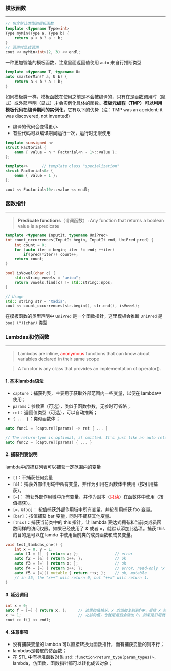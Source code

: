 ### 模板函数

------

```c++
// 包含默认类型的模板函数
template <typename Type=int>
Type myMin(Type a, Type b) {
    return a < b ? a : b;
}
// 调用时显式调用
cout << myMin<int>(2, 3) << endl;
```

一种更加智能的模板函数，注意里面返回值使用 `auto` 来自行推断类型

```c++
template <typename T, typename U>
auto smarterMin(T a, U b) {
    return a < b ? a : b;
}
```

如同模板类一样，模板函数在使用之前是不会被编译的，只有在是函数调用时（隐式）或外部声明（显式）才会实例化具体的函数。**模板元编程（TMP）可以利用模板代码在编译期间的实例化**，它有以下的优势（注：TMP was an accident; it was discovered, not invented!）

* 编译的代码会变得更小
* 有些代码可以编译期间运行一次，运行时无限使用

```c++
template <unsigned n>
struct Factorial {
    enum { value = n * Factorial<n - 1>::value };
};

template<>		// template class "specialization"
struct Factorial<0> {
    enum { value = 1 };
};

cout << Factorial<10>::value << endl;
```



### 函数指针

------

> **Predicate functions**（谓词函数）: Any function that returns a boolean value is a predicate

```c++
template <typename InputIt, typename UniPred>
int count_occurrences(InputIt begin, InputIt end, UniPred pred) {
    int count = 0;
    for (auto iter = begin; iter != end; ++iter)
        if(pred(*iter)) count++;
    return count;
}

bool isVowel(char c) {
    std::string vowels = "aeiou";
    return vowels.find(c) != std::string::npos;
}

// Usage
std:: string str = "Xadia";
cout << count_occurrences(str.begin(), str.end(), isVowel);
```

在模板函数的类型声明中 `UniPred` 是一个函数指针，这里模板会推断 `UniPred` 是 `bool (*)(char)` 类型



### Lambdas和仿函数

------

> Lambdas are inline, <font color=red>anonymous</font> functions that can know about variables declared in their same scope

> A functor is any class that provides an implementation of operator().

#### 1. 基本lambda语法

* `capture`：捕获列表，主要用于获取外部范围内一些变量，以便在 lambda中使用；
* `params`：参数表（可选），类似于函数参数，无参时可省略；
* `ret`：返回值类型（可选），可以自动推断；
* `{ ... }`：类似函数体；

```c++
auto func1 = [capture](params) -> ret { ... }

// The return-type is optional, if omitted. It's just like an auto return value.
auto func2 = [capture](params) { ... }
```

#### 2. 捕获列表说明

lambda中的捕获列表可以捕获一定范围内的变量

- `[]`：不捕获任何变量
- `[&]`：捕获外部作用域中所有变量，并作为引用在函数体中使用（按引用捕获）。
- `[=]`： 捕获外部作用域中所有变量，并作为副本（<font color=red>只读</font>）在函数体中使用（按值捕获）。
- `[=，&foo]`： 按值捕获外部作用域中所有变量，并按引用捕获 foo 变量。
- `[bar]`：按值捕获 bar 变量，同时不捕获其他变量。
- `[this]`：捕获当前类中的 this 指针，让 lambda 表达式拥有和当前类成员函数同样的访问权限。如果已经使用了 & 或者 =，就默认添加此选项。捕获 this 的目的是可以在 lamda 中使用当前类的成员函数和成员变量。

```c++
void test_lambdas_one() {
    int x = 0, y = 1;
    auto f1 = []  { return x; };				// error
    auto f2 = [&] { return x++; };				// ok
    auto f3 = [=] { return x; };				// ok
    auto f4 = [=] { return x++; };      		// error, read-only 'x'
    auto f5 = [=]() mutable { return ++x; };	// ok, mutable
    // in f5, the "x++" will return 0, but "++x" will return 1.
}
```

#### 3. 延迟调用

```c++
int x = 0;
auto f = [=] { return x; };		// 这里按值捕获，x 的值被复制到f中，后续 x 修改，调用 f 返回的
x += 1;							// 之前的值，也就是最后会输出 0，如果是引用就会输出 1
cout >> f() << endl;
```

#### 4. 注意事项

* 没有捕获变量的 lambda 可以直接转换为函数指针，而有捕获变量的则不行；
* lambdas是套皮的仿函数；
* 在 STL 中有标准函数对象 `std::function<return_type(param_types)>`，lambda，仿函数，函数指针都可以转化成该对象；
